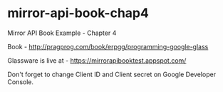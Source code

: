 mirror-api-book-chap4
=====================

Mirror API Book Example - Chapter 4

Book - http://pragprog.com/book/erpgg/programming-google-glass

Glassware is live at - https://mirrorapibooktest.appspot.com/

Don't forget to change Client ID and Client secret on Google Developer Console.
